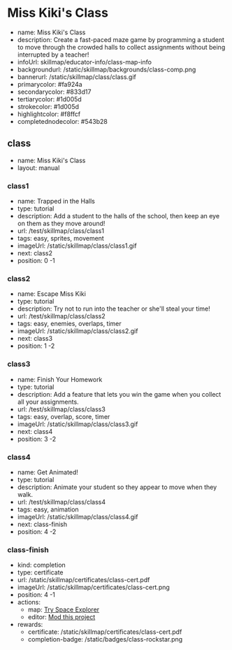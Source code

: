 # Miss Kiki's Class
* name: Miss Kiki's Class
* description: Create a fast-paced maze game by programming a student to move through the crowded halls to collect assignments without being interrupted by a teacher!
* infoUrl: skillmap/educator-info/class-map-info
* backgroundurl: /static/skillmap/backgrounds/class-comp.png
* bannerurl: /static/skillmap/class/class.gif
* primarycolor: #fa924a
* secondarycolor: #833d17
* tertiarycolor: #1d005d
* strokecolor: #1d005d
* highlightcolor: #f8ffcf
* completednodecolor: #543b28

## class
* name: Miss Kiki's Class
* layout: manual

### class1
* name: Trapped in the Halls
* type: tutorial
* description: Add a student to the halls of the school, then keep an eye on them as they move around!
* url: /test/skillmap/class/class1
* tags: easy, sprites, movement
* imageUrl: /static/skillmap/class/class1.gif
* next: class2
* position: 0 -1

### class2
* name: Escape Miss Kiki
* type: tutorial
* description: Try not to run into the teacher or she'll steal your time!
* url: /test/skillmap/class/class2
* tags: easy, enemies, overlaps, timer
* imageUrl: /static/skillmap/class/class2.gif
* next: class3
* position: 1 -2

### class3
* name: Finish Your Homework
* type: tutorial
* description: Add a feature that lets you win the game when you collect all your assignments. 
* url: /test/skillmap/class/class3
* tags: easy, overlap, score, timer
* imageUrl: /static/skillmap/class/class3.gif
* next: class4
* position: 3 -2


### class4
* name: Get Animated!
* type: tutorial
* description: Animate your student so they appear to move when they walk.
* url: /test/skillmap/class/class4
* tags: easy, animation
* imageUrl: /static/skillmap/class/class4.gif
* next: class-finish
* position: 4 -2

### class-finish
* kind: completion
* type: certificate
* url: /static/skillmap/certificates/class-cert.pdf
* imageUrl: /static/skillmap/certificates/class-cert.png
* position: 4 -1
* actions:
    * map: [Try Space Explorer](/skillmap/space)
    * editor: [Mod this project](/)
* rewards:
    * certificate: /static/skillmap/certificates/class-cert.pdf
    * completion-badge: /static/badges/class-rockstar.png

